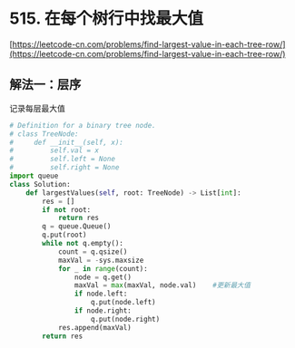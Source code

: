 # 515. 在每个树行中找最大值

[https://leetcode-cn.com/problems/find-largest-value-in-each-tree-row/](https://leetcode-cn.com/problems/find-largest-value-in-each-tree-row/)

## 解法一：层序

记录每层最大值

```python
# Definition for a binary tree node.
# class TreeNode:
#     def __init__(self, x):
#         self.val = x
#         self.left = None
#         self.right = None
import queue
class Solution:
    def largestValues(self, root: TreeNode) -> List[int]:
        res = []
        if not root:
            return res
        q = queue.Queue()
        q.put(root)
        while not q.empty():
            count = q.qsize()
            maxVal = -sys.maxsize
            for _ in range(count):
                node = q.get()
                maxVal = max(maxVal, node.val)    #更新最大值
                if node.left:
                    q.put(node.left)
                if node.right:
                    q.put(node.right)
            res.append(maxVal)
        return res
```

